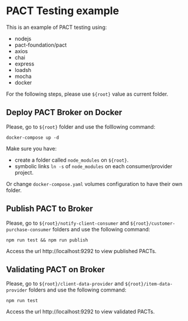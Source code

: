 # PACT Testing example

This is an example of PACT testing using:
- nodejs
- pact-foundation/pact
- axios
- chai
- express
- loadsh
- mocha
- docker

For the following steps, please use `${root}` value as current folder.  

## Deploy PACT Broker on Docker

Please, go to `${root}` folder and use the folllowing command:
```
docker-compose up -d
```

Make sure you have:
- create a folder called `node_modules` on `${root}`.
- symbolic links `ln -s` of `node_modules` on each consumer/provider project.

Or change `docker-compose.yaml` volumes configuration to have their own folder.

## Publish PACT to Broker

Please, go to `${root}/notify-client-consumer` and `${root}/customer-purchase-consumer` folders and use the following command:
```
npm run test && npm run publish
```

Access the url http://localhost:9292 to view published PACTs.

## Validating PACT on Broker

Please, go to `${root}/client-data-provider` and `${root}/item-data-provider` folders and use the following command:
```
npm run test
```

Access the url http://localhost:9292 to view validated PACTs.